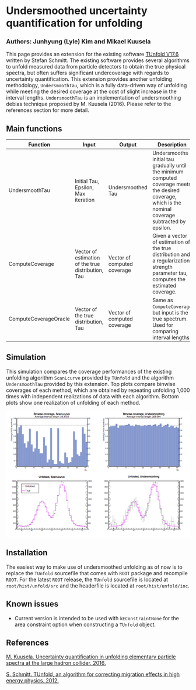 # Undersmoothed uncertainty quantification for unfolding    

### Authors: Junhyung (Lyle) Kim and Mikael Kuusela

This page provides an extension for the existing software [TUnfold V17.6](https://www.desy.de/~sschmitt/tunfold.html) written by Stefan Schmitt. The existing software provides several algorithms to unfold measured data from particle detectors to obtain the true physical spectra, but often suffers significant undercoverage with regards to uncertainty quantification. This extension provides another unfolding methodology, `UndersmoothTau`, which is a fully data-driven way of unfolding while meeting the desired coverage at the cost of slight increase in the interval lengths. `UndersmoothTau` is an implementation of undersmoothing debias technique proposed by M. Kuusela (2016). Please refer to the references section for more detail.

## Main functions

| Function | Input | Output | Description |
| --- | --- | --- | --- |
| UndersmoothTau | Initial Tau, Epsilon, Max iteration | Undersmoothed Tau | Undersmooths initial tau gradually until the minimum computed coverage meets the desired coverage, which is the nominal coverage subtracted by epsilon. |
| ComputeCoverage | Vector of estimation of the true distribution, Tau | Vector of computed coverage | Given a vector of estimation of the true distribution and a regularization strength parameter tau, computes the estimated coverage. |
| ComputeCoverageOracle | Vector of the true distribution, Tau | Vector of computed coverage | Same as `ComputeCoverage` but input is the true spectrum. Used for comparing interval lengths. |

## Simulation

This simulation compares the coverage performances of the existing unfolding algorithm `ScanLcurve` provided by `TUnfold` and the algorithm `UndersmoothTau` provided by this extension. Top plots compare binwise coverages of each method, which are obtained by repeating unfolding 1,000 times with independent realizations of data with each algorithm. Bottom plots show one realization of unfolding of each method.

![Simulation](UndersmoothTauSimulation.png)

## Installation
The easiest way to make use of undersmoothed unfolding as of now is to replace the `TUnfold` sourcefile that comes with `ROOT` package and recompile `ROOT`. For the latest `ROOT` release, the `TUnfold` sourcefile is located at `root/hist/unfold/src` and the headerfile is located at `root/hist/unfold/inc`.

## Known issues
* Current version is intended to be used with `kEConstraintNone` for the area constraint option when constructing a `TUnfold` object.    

## References
[M. Kuusela. Uncertainty quantification in unfolding elementary particle spectra at the large hadron collider. 2016.](https://infoscience.epfl.ch/record/220015)        

[S. Schmitt. TUnfold, an algorithm for correcting migration effects in high energy physics. 2012.](http://iopscience.iop.org/1748-0221/7/10/T10003/)
